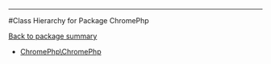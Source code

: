 - - -

#Class Hierarchy for Package ChromePhp

<div><a href='https://github.com/JeyDotC/Hirudo-docs/tree/master/ChromePhp'>Back to package summary</a></div>

<ul>
<li><a href="https://github.com/JeyDotC/Hirudo-docs/blob/master/ChromePhp/ChromePhp.md">ChromePhp\ChromePhp</a></li>
</ul>
